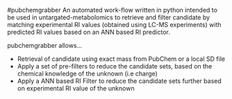 #pubchemgrabber
An automated work-flow written in python intended to be used in untargated-metabolomics to retrieve and filter candidate by matching experimental RI values (obtained using LC-MS experiments) with predicted RI values based on an ANN based RI predictor.

pubchemgrabber allows...
* Retrieval of candidate using exact mass from PubChem or a local SD file
* Apply a set of pre-filters to reduce the candidate sets, based on the chemical knowledge of the unknown (i.e charge)
* Apply a ANN based RI Filter to reduce the candidate sets further based on experimental RI value of the unknown
